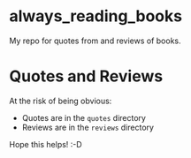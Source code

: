 
# always_reading_books

My repo for quotes from and reviews of books.

# Quotes and Reviews

At the risk of being obvious:

- Quotes are in the `quotes` directory
- Reviews are in the `reviews` directory

Hope this helps! :-D

